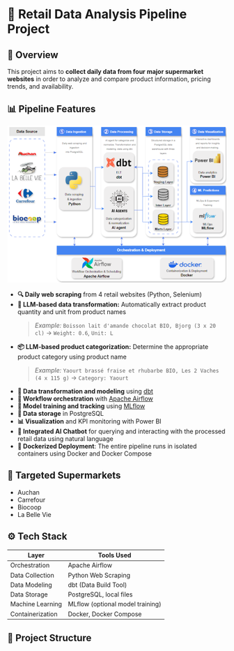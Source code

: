 # 🛒 Retail Data Analysis Pipeline Project

## 🧾 Overview
This project aims to **collect daily data from four major supermarket websites** in order to analyze and compare product information, pricing trends, and availability.

## 📊 Pipeline Features

<img src="https://github.com/YHSsouna/Retail_Analysis/blob/24fab9295b67d4bbd451e5305b8fcfd20450e827/architecture.png" alt="Architecture Diagram" width="800"/>


- **🔍 Daily web scraping** from 4 retail websites (Python, Selenium)
- **🧠 LLM-based data transformation:** Automatically extract product quantity and unit from product names  
  > *Example:* `Boisson lait d'amande chocolat BIO, Bjorg (3 x 20 cl)` → `Weight: 0.6`, `Unit: L`
- **📦 LLM-based product categorization:** Determine the appropriate product category using product name  
  > *Example:* `Yaourt brassé fraise et rhubarbe BIO, Les 2 Vaches (4 x 115 g)` → `Category: Yaourt`
- **📐 Data transformation and modeling** using [dbt](https://www.getdbt.com/)
- **📅 Workflow orchestration** with [Apache Airflow](https://airflow.apache.org/)
- **🧠 Model training and tracking** using [MLflow](https://mlflow.org/)
- **💾 Data storage** in PostgreSQL
- **📊 Visualization** and KPI monitoring with Power BI
- **💬 Integrated AI Chatbot** for querying and interacting with the processed retail data using natural language
- **🐳 Dockerized Deployment**: The entire pipeline runs in isolated containers using Docker and Docker Compose

## 🏬 Targeted Supermarkets

- Auchan
- Carrefour
- Biocoop
- La Belle Vie

## ⚙️ Tech Stack

| Layer        | Tools Used                          |
|-------------|--------------------------------------|
| Orchestration | Apache Airflow                     |
| Data Collection | Python Web Scraping               |
| Data Modeling | dbt (Data Build Tool)              |
| Data Storage  | PostgreSQL, local files            |
| Machine Learning | MLflow (optional model training)|
| Containerization | Docker, Docker Compose         |

## 📁 Project Structure


